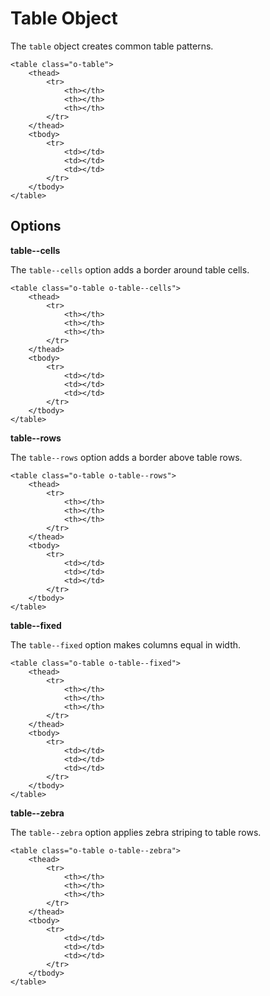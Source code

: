 # Table Object

The `table` object creates common table patterns.

	<table class="o-table">
		<thead>
			<tr>
				<th></th>
				<th></th>
				<th></th>
			</tr>
		</thead>	
		<tbody>
			<tr>
				<td></td>
				<td></td>
				<td></td>
			</tr>
		</tbody>
	</table>

## Options

**table--cells**

The `table--cells` option adds a border around table cells.

	<table class="o-table o-table--cells">
		<thead>
			<tr>
				<th></th>
				<th></th>
				<th></th>
			</tr>
		</thead>	
		<tbody>
			<tr>
				<td></td>
				<td></td>
				<td></td>
			</tr>
		</tbody>
	</table>

**table--rows**

The `table--rows` option adds a border above table rows.

	<table class="o-table o-table--rows">
		<thead>
			<tr>
				<th></th>
				<th></th>
				<th></th>
			</tr>
		</thead>	
		<tbody>
			<tr>
				<td></td>
				<td></td>
				<td></td>
			</tr>
		</tbody>
	</table>

**table--fixed**

The `table--fixed` option makes columns equal in width.

	<table class="o-table o-table--fixed">
		<thead>
			<tr>
				<th></th>
				<th></th>
				<th></th>
			</tr>
		</thead>	
		<tbody>
			<tr>
				<td></td>
				<td></td>
				<td></td>
			</tr>
		</tbody>
	</table>

**table--zebra**
	
The `table--zebra` option applies zebra striping to table rows.

	<table class="o-table o-table--zebra">
		<thead>
			<tr>
				<th></th>
				<th></th>
				<th></th>
			</tr>
		</thead>	
		<tbody>
			<tr>
				<td></td>
				<td></td>
				<td></td>
			</tr>
		</tbody>
	</table>	